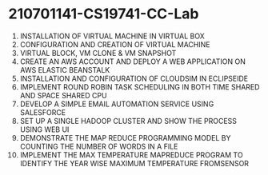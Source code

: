 # 210701141-CS19741-CC-Lab
1. INSTALLATION OF VIRTUAL MACHINE IN VIRTUAL BOX
2. CONFIGURATION AND CREATION OF VIRTUAL MACHINE
3. VIRTUAL BLOCK, VM CLONE & VM SNAPSHOT
4. CREATE AN AWS ACCOUNT AND DEPLOY A WEB APPLICATION ON AWS ELASTIC BEANSTALK
5. INSTALLATION AND CONFIGURATION OF CLOUDSIM IN ECLIPSEIDE
6. IMPLEMENT ROUND ROBIN TASK SCHEDULING IN BOTH TIME SHARED AND SPACE SHARED CPU
7. DEVELOP A SIMPLE EMAIL AUTOMATION SERVICE USING SALESFORCE
8. SET UP A SINGLE HADOOP CLUSTER AND SHOW THE PROCESS USING WEB UI
9. DEMONSTRATE THE MAP REDUCE PROGRAMMING MODEL BY COUNTING THE NUMBER OF WORDS IN A FILE
10. IMPLEMENT THE MAX TEMPERATURE MAPREDUCE PROGRAM TO IDENTIFY THE YEAR WISE MAXIMUM TEMPERATURE FROMSENSOR
